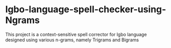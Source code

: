 # Igbo-language-spell-checker-using-Ngrams
This project is a context-sensitive spell corrector for Igbo language designed using various n-grams, namely Trigrams and Bigrams
